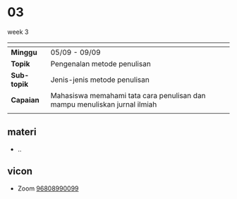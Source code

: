 # 03
week 3

<span> | <span>
:- | :-
**Minggu** | 05/09 - 09/09
**Topik** | Pengenalan metode penulisan
**Sub-topik** | Jenis-jenis metode penulisan
**Capaian** | Mahasiswa memahami tata cara penulisan dan mampu menuliskan jurnal ilmiah
||


## materi
+ ..


## vicon
+ Zoom [96808990099](https://itb-ac-id.zoom.us/j/96808990099?pwd=aUdLdys0dG5EbGxKRmJtanlJM2pRdz09)
